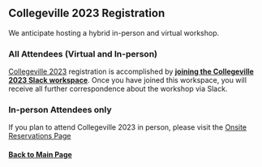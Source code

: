 ## Collegeville 2023 Registration

We anticipate hosting a hybrid in-person and virtual workshop.

### All Attendees (Virtual and In-person)

[Collegeville 2023](https://collegeville.github.io/CW23) registration is accomplished by [**joining the Collegeville 2023 Slack workspace**](https://join.slack.com/t/collegeville2023/shared_invite/zt-1aujy5dr4-3tHg8QyXpGW1lpP3OqWYCg).  Once you have joined this workspace, you will receive all further correspondence about the workshop via Slack.

### In-person Attendees only

If you plan to attend Collegeville 2023 in person, please visit the [Onsite Reservations Page](Reservations2023.md)

#### [Back to Main Page](index.md)
